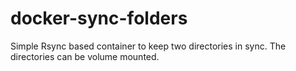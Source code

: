 # docker-sync-folders
Simple Rsync based container to keep two directories in sync. The directories can be volume mounted.
